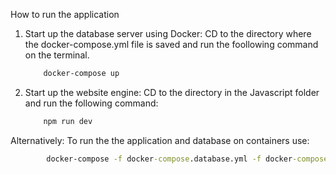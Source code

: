 How to run the application

1.  Start up the database server using Docker:
    CD to the directory where the docker-compose.yml file is saved and run the foollowing command on the terminal. 
    ```cmd
        docker-compose up
    ```

2. Start up the website engine: 
    CD to the directory in the Javascript folder and run the following command:

    ```cmd
        npm run dev
    ```
   

Alternatively:  To run the the application and database on containers use:
```cmd
        docker-compose -f docker-compose.database.yml -f docker-compose.application.yml up
```